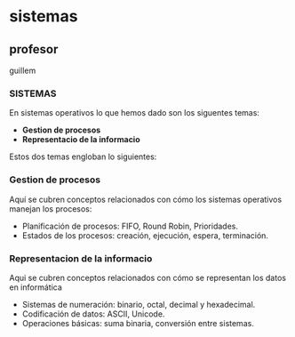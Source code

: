 # sistemas
## profesor
guillem

### SISTEMAS 
En sistemas operativos lo que hemos dado son los siguentes temas:

- **Gestion de procesos**
- **Representacio de la informacio**

Estos dos temas engloban lo siguientes:

### **Gestion de procesos**

Aquí se cubren conceptos relacionados con cómo los sistemas operativos manejan los procesos:

- Planificación de procesos: FIFO, Round Robin, Prioridades.
- Estados de los procesos: creación, ejecución, espera, terminación.

### **Representacion de la informacio**

Aqui se cubren conceptos relacionados con cómo se representan los datos en informática

- Sistemas de numeración: binario, octal, decimal y hexadecimal.
- Codificación de datos: ASCII, Unicode.
- Operaciones básicas: suma binaria, conversión entre sistemas.

